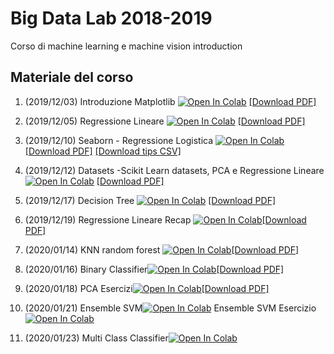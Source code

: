 # Big Data Lab 2018-2019
Corso di machine learning e machine vision introduction

## Materiale del corso

1. (2019/12/03) Introduzione Matplotlib [![Open In Colab](https://colab.research.google.com/assets/colab-badge.svg)](https://colab.research.google.com/github/visiont3lab/machine_learning/blob/master/01-Matplotlib/01_Matplotlib.ipynb) [[Download PDF]](https://visiont3lab.github.io/machine_learning/01-Matplotlib/01_Matplotlib.pdf) 

2. (2019/12/05) Regressione Lineare [![Open In Colab](https://colab.research.google.com/assets/colab-badge.svg)](https://colab.research.google.com/github/visiont3lab/machine_learning/blob/master/02-Regressione/02_RegressioneLineare.ipynb)
[[Download PDF]](https://visiont3lab.github.io/machine_learning/02-Regressione/02_RegressioneLineare.pdf)

3. (2019/12/10) Seaborn - Regressione Logistica [![Open In Colab](https://colab.research.google.com/assets/colab-badge.svg)](https://colab.research.google.com/github/visiont3lab/machine_learning/blob/master/03-Seaborn-RegLogistica/03_Seaborn_RegLog.ipynb)
[[Download PDF]](https://visiont3lab.github.io/machine_learning/03-Seaborn-RegLogistica/03_Seaborn_RegLog.pdf)
[[Download tips CSV]](https://visiont3lab.github.io/machine_learning/03-Seaborn-RegLogistica/tips.csv)

4. (2019/12/12) Datasets -Scikit Learn datasets, PCA e Regressione Lineare[![Open In Colab](https://colab.research.google.com/assets/colab-badge.svg)](https://colab.research.google.com/github/visiont3lab/machine_learning/blob/master/04-Datasets/04_scikit_learn_Dataset_PCA.ipynb) [[Download PDF]](https://visiont3lab.github.io/machine_learning/04-Datasets/04_scikit_learn_Dataset_PCA.pdf)

5. (2019/12/17) Decision Tree [![Open In Colab](https://colab.research.google.com/assets/colab-badge.svg)](https://colab.research.google.com/github/visiont3lab/machine_learning/blob/master/05-DecisionTree/05_DecisionTree.ipynb) [[Download PDF]](https://visiont3lab.github.io/machine_learning/05-DecisionTree/05_DecisionTree.pdf)

6. (2019/12/19) Regressione Lineare Recap [![Open In Colab](https://colab.research.google.com/assets/colab-badge.svg)](https://colab.research.google.com/github/visiont3lab/machine_learning/blob/master/06-RegressioneEsempio/06_RegressioneEsempio.ipynb)[[Download PDF]](https://visiont3lab.github.io/machine_learning/06-RegressioneEsempio/06_RegressioneEsempio.pdf)

7. (2020/01/14) KNN random forest [![Open In Colab](https://colab.research.google.com/assets/colab-badge.svg)](https://colab.research.google.com/github/visiont3lab/machine_learning/blob/master/07-KNN-RandomForest/7_knn_random_forest.ipynb)[[Download PDF]](https://visiont3lab.github.io/machine_learning/07-KNN-RandomForest/randomforest.pdf)

8. (2020/01/16) Binary Classifier[![Open In Colab](https://colab.research.google.com/assets/colab-badge.svg)](https://colab.research.google.com/github/visiont3lab/machine_learning/blob/master/08-classification/binary_classification.ipynb)[[Download PDF]](https://visiont3lab.github.io/machine_learning/08-classification/binary_classification.pdf)

9. (2020/01/18) PCA Esercizi[![Open In Colab](https://colab.research.google.com/assets/colab-badge.svg)](https://colab.research.google.com/github/visiont3lab/machine_learning/blob/master/09_PCA_Esercizi/9_PCA_esercizi.ipynb)[[Download PDF]](https://visiont3lab.github.io/machine_learning/09_PCA_Esercizi/PCA.pdf)

10. (2020/01/21) Ensemble SVM[![Open In Colab](https://colab.research.google.com/assets/colab-badge.svg)](https://colab.research.google.com/github/visiont3lab/machine_learning/blob/master/10-Ensemble_SVM/10_Ensemble_SVM.ipynb)
Ensemble SVM Esercizio[![Open In Colab](https://colab.research.google.com/assets/colab-badge.svg)](https://colab.research.google.com/github/visiont3lab/machine_learning/blob/master/10-Ensemble_SVM/Esercizio_soluz.ipynb)

11. (2020/01/23) Multi Class Classifier[![Open In Colab](https://colab.research.google.com/assets/colab-badge.svg)](https://colab.research.google.com/github/visiont3lab/machine_learning/blob/master/11-ClassificationProject/multilabel_classification.ipynb)
